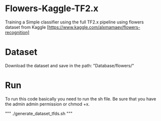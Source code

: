 # Flowers-Kaggle-TF2.x
Training a Simple classifier using the full TF2.x pipeline using flowers dataset from Kaggle [https://www.kaggle.com/alxmamaev/flowers-recognition]


# Dataset
Download the dataset and save in the path: "Database/flowers/"

# Run
To run this code basically you need to run the sh file. Be sure that you have the admin admin permission or chmod +x.

"""
./generate_dataset_tfds.sh
"""
